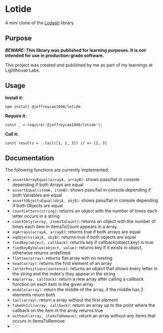 # Lotide

A mini clone of the [Lodash](https://lodash.com) library.

## Purpose

**_BEWARE:_ This library was published for learning purposes. It is _not_ intended for use in production-grade software.**

This project was created and published by me as part of my learnings at Lighthouse Labs. 

## Usage

**Install it:**

`npm install @jeffreycao1998/lotide`

**Require it:**

`const _ = require('@jeffreycao1998/lotide');`

**Call it:**

`const results = _.tail([1, 2, 3]) // => [2, 3]`

## Documentation

The following functions are currently implemented:

* `assertArrayEqual(arrayA, arrayB)`: shows pass/fail in console depending if both Arrays are equal
* `assertEqual(itemA, itemB)`: shows pass/fail in console depending if both Variables are equal
* `assertObjectsEqual(objA, objB)`: shows pass/fail in console depending if both Objects are equal
* `countLetters(string)`: returns an object with the number of times each letter occurs in a string
* `countOnly(array, itemsToCount)`: returns an object with the number of times each item in itemsToCount appears in a array.
* `eqArrays(arrayA, arrayB)`: returns true if both arrays are equal
* `eqObjects(objA, objB)`: returns true if both objects are equal
* `findKey(object, callback)`: returns key if callback(object.key) is true
* `findKeyByValue(object, value)`: returns key if it exists in object, otherwise returns undefined
* `flatten(array)`: returns flat array with no nesting
* `head(array)`: returns the first element of an array
* `letterPositions(sentence)`: returns an object that shows every letter in the string and the index's they appear in the string
* `map(array, callback)`: return a new array after calling a callback function on each item in the given array
* `middle(array)`: return the middle of the array, if the middle has 2 elements return both.
* `tail(array)`: return a array without the first element
* `takeUntil(array, callback)`: return an array up to the point where the callback on the item in the array returns true
* `without(array, itemsToRemove)`: return an array without any items that occurs in itemsToRemove
* ``: